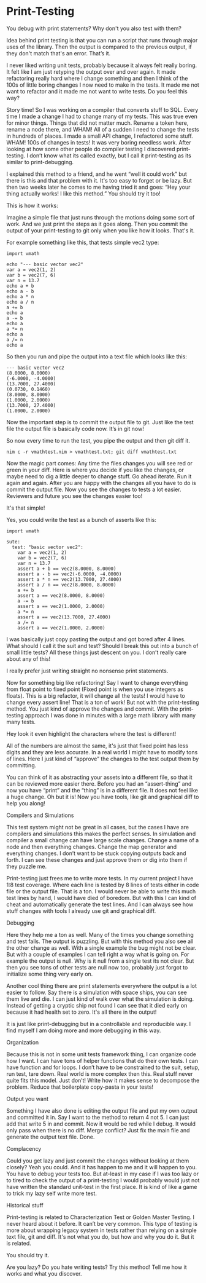 # Print-Testing

You debug with print statements? Why don't you also test with them?

Idea behind print testing is that you can run a script that runs through major uses of the library. Then the output is compared to the previous output, if they don't match that's an error. That’s it.

I never liked writing unit tests, probably because it always felt really boring. It felt like I am just retyping the output over and over again. It made refactoring really hard where I change something and then I think of the 100s of little boring changes I now need to make in the tests. It made me not want to refactor and it made me not want to write tests. Do you feel this way?

Story time! So I was working on a compiler that converts stuff to SQL. Every time I made a change I had to change many of my tests. This was true even for minor things. Things that did not matter much. Rename a token here, rename a node there, and WHAM! All of a sudden I need to change the tests in hundreds of places. I made a small API change, I refactored some stuff. WHAM! 100s of changes in tests! It was very boring needless work. After looking at how some other people do compiler testing I discovered print-testing. I don’t know what its called exactly, but I call it print-testing as its similar to print-debugging.

I explained this method to a friend, and he went “well it could work” but there is this and that problem with it. It's too easy to forget or be lazy. But then two weeks later he comes to me having tried it and goes: “Hey your thing actually works! I like this method.” You should try it too!

This is how it works:

Imagine a simple file that just runs through the motions doing some sort of work. And we just print the steps as it goes along. Then you commit the output of your print-testing to git only when you like how it looks. That's it.

For example something like this, that tests simple vec2 type:

```
import vmath

echo "--- basic vector vec2"
var a = vec2(1, 2)
var b = vec2(7, 6)
var n = 13.7
echo a + b
echo a - b
echo a * n
echo a / n
a += b
echo a
a -= b
echo a
a *= n
echo a
a /= n
echo a
```

So then you run and pipe the output into a text file which looks like this:

```
--- basic vector vec2
(8.0000, 8.0000)
(-6.0000, -4.0000)
(13.7000, 27.4000)
(0.0730, 0.1460)
(8.0000, 8.0000)
(1.0000, 2.0000)
(13.7000, 27.4000)
(1.0000, 2.0000)
```

Now the important step is to commit the output file to git. Just like the test file the output file is basically code now. It’s in git now!

So now every time to run the test, you pipe the output and then git diff it.

```
nim c -r vmathtest.nim > vmathtest.txt; git diff vmathtest.txt
```

Now the magic part comes: Any time the files changes you will see red or green in your diff.
Here is where you decide if you like the changes, or maybe need to dig a little deeper to change stuff. Go ahead iterate. Run it again and again. After you are happy with the changes all you have to do is commit the output file. Now you see the changes to tests a lot easier. Reviewers and future you see the changes easier too!

It's that simple!

Yes, you could write the test as a bunch of asserts like this:

```
import vmath

sute:
  test: "basic vector vec2":
    var a = vec2(1, 2)
    var b = vec2(7, 6)
    var n = 13.7
    assert a + b == vec2(8.0000, 8.0000)
    assert a - b == vec2(-6.0000, -4.0000)
    assert a * n == vec2(13.7000, 27.4000)
    assert a / n == vec2(8.0000, 8.0000)
    a += b
    assert a == vec2(8.0000, 8.0000)
    a -= b
    assert a == vec2(1.0000, 2.0000)
    a *= n
    assert a == vec2(13.7000, 27.4000)
    a /= n
    assert a == vec2(1.0000, 2.0000)
```


I was basically just copy pasting the output and got bored after 4 lines. What should I call it the suit and test? Should I break this out into a bunch of small little tests? All these things just descent on you. I don’t really care about any of this!

I really prefer just writing straight no nonsense print statements.

Now for something big like refactoring! Say I want to change everything from float point to fixed point (Fixed point is when you use integers as floats). This is a big refactor, it will change all the tests! I would have to change every assert line! That is a ton of work! But not with the print-testing method. You just kind of approve the changes and commit. With the print-testing approach I was done in minutes with a large math library with many many tests.


Hey look it even highlight the characters where the test is different!

All of the numbers are almost the same, it's just that fixed point has less digits and they are less accurate. In a real world I might have to modify tons of lines. Here I just kind of “approve” the changes to the test output them by committing.

You can think of it as abstracting your assets into a different file, so that it can be reviewed more easier there. Before you had an “assert-thing” and now you have “print” and the “thing” is in a different file. It does not feel like a huge change. Oh but it is! Now you have tools, like git and graphical diff to help you along!

Compilers and Simulations

This test system might not be great in all cases, but the cases I have are compilers and simulations this makes the perfect senses. In simulation and compiler a small change can have large scale changes. Change a name of a node and then everything changes. Change the map generator and everything changes. I don’t want to be stuck copying outputs back and forth. I can see these changes and just approve them or dig into them if they puzzle me.

Print-testing just frees me to write more tests. In my current project I have 1:8 test coverage. Where each line is tested by 8 lines of tests either in code file or the output file. That is a ton. I would never be able to write this much test lines by hand, I would have died of boredom. But with this I can kind of cheat and automatically generate the test lines. And I can always see how stuff changes with tools I already use git and graphical diff.

Debugging

Here they help me a ton as well. Many of the times you change something and test fails. The output is puzzling. But with this method you also see all the other change as well. With a single example the bug might not be clear. But with a couple of examples I can tell right a way what is going on. For example the output is null. Why is it null from a single test its not clear. But then you see tons of other tests are null now too, probably just forgot to initialize some thing very early on.

Another cool thing there are print statements everywhere the output is a lot easier to follow. Say there is a simulation with space ships, you can see them live and die. I can just kind of walk over what the simulation is doing. Instead of getting a cryptic ship not found I can see that it died early on because it had health set to zero. It's all there in the output!

It is just like print-debugging but in a controllable and reproducible way. I find myself I am doing more and more debugging in this way.

Organization

Because this is not in some unit tests framework thing, I can organize code how I want. I can have tons of helper functions that do their own tests. I can have function and for loops. I don’t have to be constrained to the suit, setup, run test, tare down. Real world is more complex then this. Real stuff never quite fits this model. Just don’t! Write how it makes sense to decompose the problem. Reduce that boilerplate copy-pasta in your tests!

Output you want

Something I have also done is editing the output file and put my own output and committed it in. Say I want to the method to return 4 not 5. I can just add that write 5 in and commit. Now it would be red while I debug. It would only pass when there is no diff. Merge conflict? Just fix the main file and generate the output text file. Done.

Complacency

Could you get lazy and just commit the changes without looking at them closely? Yeah you could. And it has happen to me and it will happen to you. You have to debug your tests too. But at-least in my case if I was too lazy or to tired to check the output of a print-testing I would probably would just not have written the standard unit-test in the first place. It is kind of like a game to trick my lazy self write more test.

Historical stuff

Print-testing is related to Characterization Test or Golden Master Testing. I never heard about it before. It can’t be very common. This type of testing is more about wrapping legacy system in tests rather than relying on a simple text file, git and diff. It's not what you do, but how and why you do it. But it is related.

You should try it.

Are you lazy? Do you hate writing tests? Try this method! Tell me how it works and what you discover.




